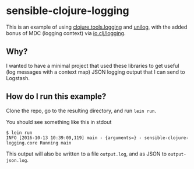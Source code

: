 # sensible-clojure-logging

This is an example of using [clojure.tools.logging](https://github.com/clojure/tools.logging) and [unilog](https://github.com/pyr/unilog), with the added bonus of MDC (logging context) via [io.clj/logging](https://github.com/clj-io/logging).

## Why?

I wanted to have a minimal project that used these libraries to get useful (log messages with a context map) JSON logging output that I can send to Logstash.

## How do I run this example?

Clone the repo, go to the resulting directory, and run `lein run`.

You should see something like this in stdout

```
$ lein run
INFO [2016-10-13 10:39:09,119] main - {arguments=} - sensible-clojure-logging.core Running main
```

This output will also be written to a file `output.log`, and as JSON to `output-json.log`.
